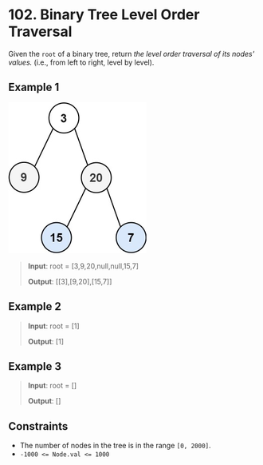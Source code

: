 # 102. Binary Tree Level Order Traversal

Given the `root` of a binary tree, return *the level order traversal of its nodes' values.* (i.e., from left to right, level by level).

## Example 1

![ex1](image.png)

> **Input**: root = [3,9,20,null,null,15,7]
>
> **Output**: [[3],[9,20],[15,7]]

## Example 2

> **Input**: root = [1]
>
> **Output**: [1]

## Example 3

> **Input**: root = []
>
> **Output**: []

## Constraints

- The number of nodes in the tree is in the range `[0, 2000]`.
- `-1000 <= Node.val <= 1000`

